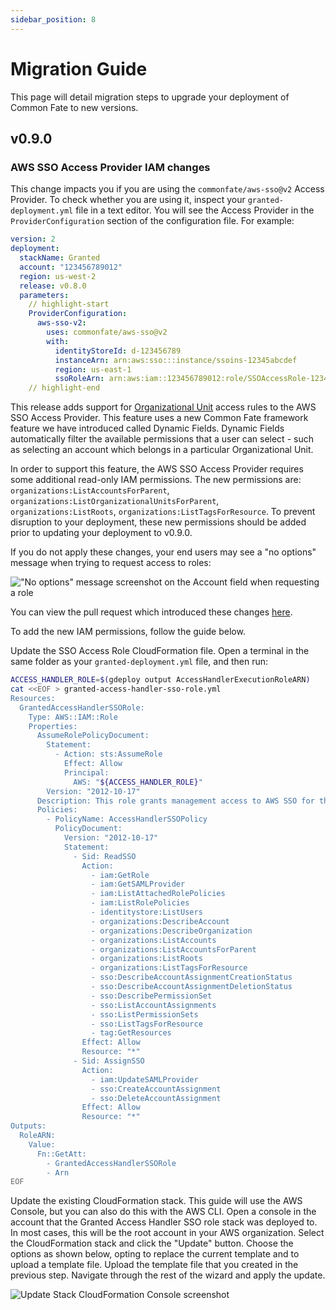 ```yaml
---
sidebar_position: 8
---
```


# Migration Guide

This page will detail migration steps to upgrade your deployment of Common Fate to new versions.

## v0.9.0

### AWS SSO Access Provider IAM changes

This change impacts you if you are using the `commonfate/aws-sso@v2` Access Provider. To check whether you are using it, inspect your `granted-deployment.yml` file in a text editor. You will see the Access Provider in the `ProviderConfiguration` section of the configuration file. For example:

```yaml
version: 2
deployment:
  stackName: Granted
  account: "123456789012"
  region: us-west-2
  release: v0.8.0
  parameters:
    // highlight-start
    ProviderConfiguration:
      aws-sso-v2:
        uses: commonfate/aws-sso@v2
        with:
          identityStoreId: d-123456789
          instanceArn: arn:aws:sso:::instance/ssoins-12345abcdef
          region: us-east-1
          ssoRoleArn: arn:aws:iam::123456789012:role/SSOAccessRole-12345678abcdef
    // highlight-end
```

This release adds support for [Organizational Unit](https://docs.aws.amazon.com/organizations/latest/userguide/orgs_manage_ous.html) access rules to the AWS SSO Access Provider. This feature uses a new Common Fate framework feature we have introduced called Dynamic Fields. Dynamic Fields automatically filter the available permissions that a user can select - such as selecting an account which belongs in a particular Organizational Unit.

In order to support this feature, the AWS SSO Access Provider requires some additional read-only IAM permissions. The new permissions are: `organizations:ListAccountsForParent`, `organizations:ListOrganizationalUnitsForParent`, `organizations:ListRoots`, `organizations:ListTagsForResource`. To prevent disruption to your deployment, these new permissions should be added prior to updating your deployment to v0.9.0.

If you do not apply these changes, your end users may see a "no options" message when trying to request access to roles:

!["No options" message screenshot on the Account field when requesting a role](/img/migration/no-accounts.png)

You can view the pull request which introduced these changes [here](https://github.com/common-fate/granted-approvals/pull/332/files).

To add the new IAM permissions, follow the guide below.

Update the SSO Access Role CloudFormation file. Open a terminal in the same folder as your `granted-deployment.yml` file, and then run:

```bash
ACCESS_HANDLER_ROLE=$(gdeploy output AccessHandlerExecutionRoleARN)
cat <<EOF > granted-access-handler-sso-role.yml
Resources:
  GrantedAccessHandlerSSORole:
    Type: AWS::IAM::Role
    Properties:
      AssumeRolePolicyDocument:
        Statement:
          - Action: sts:AssumeRole
            Effect: Allow
            Principal:
              AWS: "${ACCESS_HANDLER_ROLE}"
        Version: "2012-10-17"
      Description: This role grants management access to AWS SSO for the Granted Access Handler.
      Policies:
        - PolicyName: AccessHandlerSSOPolicy
          PolicyDocument:
            Version: "2012-10-17"
            Statement:
              - Sid: ReadSSO
                Action:
                  - iam:GetRole
                  - iam:GetSAMLProvider
                  - iam:ListAttachedRolePolicies
                  - iam:ListRolePolicies
                  - identitystore:ListUsers
                  - organizations:DescribeAccount
                  - organizations:DescribeOrganization
                  - organizations:ListAccounts
                  - organizations:ListAccountsForParent
                  - organizations:ListRoots
                  - organizations:ListTagsForResource
                  - sso:DescribeAccountAssignmentCreationStatus
                  - sso:DescribeAccountAssignmentDeletionStatus
                  - sso:DescribePermissionSet
                  - sso:ListAccountAssignments
                  - sso:ListPermissionSets
                  - sso:ListTagsForResource
                  - tag:GetResources
                Effect: Allow
                Resource: "*"
              - Sid: AssignSSO
                Action:
                  - iam:UpdateSAMLProvider
                  - sso:CreateAccountAssignment
                  - sso:DeleteAccountAssignment
                Effect: Allow
                Resource: "*"
Outputs:
  RoleARN:
    Value:
      Fn::GetAtt:
        - GrantedAccessHandlerSSORole
        - Arn
EOF
```

Update the existing CloudFormation stack. This guide will use the AWS Console, but you can also do this with the AWS CLI. Open a console in the account that the Granted Access Handler SSO role stack was deployed to. In most cases, this will be the root account in your AWS organization. Select the CloudFormation stack and click the "Update" button. Choose the options as shown below, opting to replace the current template and to upload a template file. Upload the template file that you created in the previous step. Navigate through the rest of the wizard and apply the update.

![Update Stack CloudFormation Console screenshot](/img/migration/update-stack.png)

